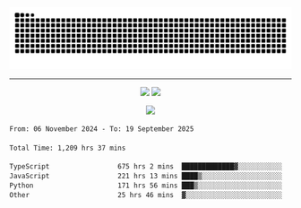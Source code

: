 <div align="center">
  <picture>
      <source
    media="(prefers-color-scheme: dark)"
      srcset="https://raw.githubusercontent.com/platane/snk/output/github-contribution-grid-snake-dark.svg"
      />
    <source
      media="(prefers-color-scheme: light)"
      srcset="https://raw.githubusercontent.com/xct007/xct007/output/github-contribution-grid-snake.svg"
      />
    <img
      alt="Snake"
      src="https://raw.githubusercontent.com/xct007/xct007/output/github-contribution-grid-snake.svg"
      />
  </picture>

</div>

___
<p align="center">
  <img src="https://readme-stats-blush-eta.vercel.app/api/top-langs/?username=xct007&layout=compact" />
  <img src="https://readme-stats-blush-eta.vercel.app/api?username=xct007&show_icons=true&theme=transparent&hide_title=true&include_all_commits=true" />
</p>

<p align="center">
  <img src="https://github-profile-trophy.vercel.app/?username=xct007&no-bg=true&rank=S,SS,SSS,A,AA,AAA,UNKNOWN,SECRET&row=3&title=-Followers,-Stars&margin-w=15&margin-h=15&column=2" />
</p>
<!--START_SECTION:waka-->

```txt
From: 06 November 2024 - To: 19 September 2025

Total Time: 1,209 hrs 37 mins

TypeScript                 675 hrs 2 mins  █████████████▓░░░░░░░░░░░   54.64 %
JavaScript                 221 hrs 13 mins ████▒░░░░░░░░░░░░░░░░░░░░   17.91 %
Python                     171 hrs 56 mins ███▒░░░░░░░░░░░░░░░░░░░░░   13.92 %
Other                      25 hrs 46 mins  ▓░░░░░░░░░░░░░░░░░░░░░░░░   02.09 %
```

<!--END_SECTION:waka-->
